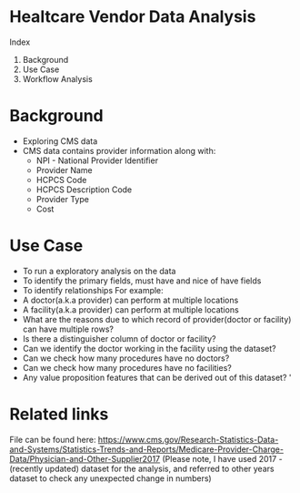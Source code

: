 # Healtcare Vendor Data Analysis 
Index
1. Background
2. Use Case
3. Workflow Analysis

# Background
- Exploring CMS data
- CMS data contains provider information along with: 
  - NPI - National Provider Identifier
  - Provider Name
  - HCPCS Code
  - HCPCS Description Code
  - Provider Type 
  - Cost
  
# Use Case
- To run a exploratory analysis on the data
- To identify the primary fields, must have and nice of have fields
- To identify relationships
For example: 
- A doctor(a.k.a provider) can perform at multiple locations
- A facility(a.k.a provider) can perform at multiple locations
- What are the reasons due to which record of provider(doctor or facility) can have multiple rows? 
- Is there a distinguisher column of doctor or facility? 
- Can we identify the doctor working in the facility using the dataset? 
- Can we check how many procedures have no doctors? 
- Can we check how many procedures have no facilities? 
- Any value proposition features that can be derived out of this dataset? '


# Related links
File can be found here: https://www.cms.gov/Research-Statistics-Data-and-Systems/Statistics-Trends-and-Reports/Medicare-Provider-Charge-Data/Physician-and-Other-Supplier2017
(Please note, I have used 2017 - (recently updated) dataset for the analysis, and referred to other years dataset to check any unexpected change in numbers)




